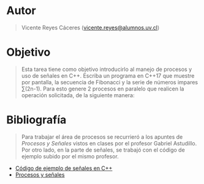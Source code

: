# Autor

> Vicente Reyes Cáceres (<vicente.reyes@alumnos.uv.cl>)

# Objetivo

> Esta tarea tiene como objetivo introducirlo al manejo de procesos y uso de señales  en C++. Escriba un programa en C++17 que muestre por pantalla, la secuencia de Fibonacci y la serie de números impares ∑(2n-1). Para esto genere 2 procesos en paralelo que realicen la operación solicitada, de la siguiente manera:

# Bibliografía

> Para trabajar el área de procesos se recurrieró a los apuntes de _Procesos y Señales_ vistos en clases por el profesor Gabriel Astudillo. Por otro lado, en la parte de señales, se trabajó con el código de ejemplo subido por el mismo profesor.

* [Código de ejemplo de señales en C++](https://github.com/g-courses/SSOO/tree/main/tarea03)
* [Procesos y señales](https://aulavirtualpre2020.uv.cl/pluginfile.php/352694/mod_resource/content/1/ProcesosySenales.pdf)
